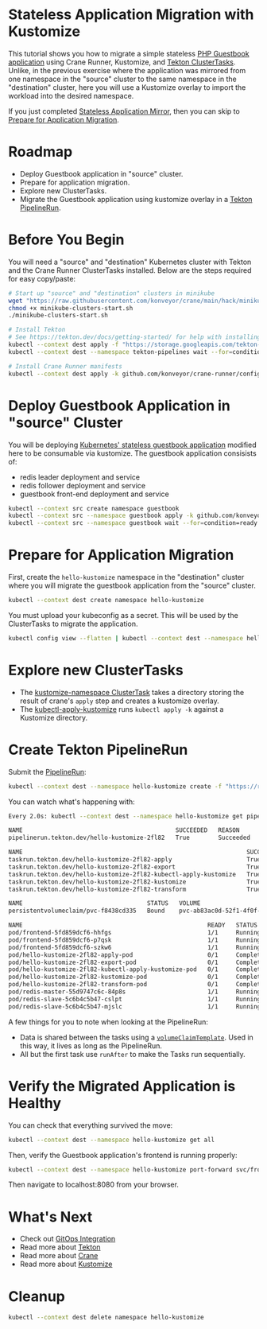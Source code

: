 Stateless Application Migration with Kustomize
==============================================

This tutorial shows you how to migrate a simple stateless
[PHP Guestbook application](https://kubernetes.io/docs/tutorials/stateless-application/guestbook/)
using Crane Runner, Kustomize, and
[Tekton ClusterTasks](https://tekton.dev/docs/pipelines/tasks/#task-vs-clustertask).
Unlike, in the previous exercise where the application was mirrored from one
namespace in the "source" cluster to the same namespace in the "destination"
cluster, here you will use a Kustomize overlay to import the workload into
the desired namespace.

If you just completed [Stateless Application Mirror](../stateless-app-mirror/),
then you can skip to
[Prepare for Application Migration](#prepare-for-application-migration).

# Roadmap

* Deploy Guestbook application in "source" cluster.
* Prepare for application migration.
* Explore new ClusterTasks.
* Migrate the Guestbook application using kustomize overlay in a
    [Tekton PipelineRun](https://tekton.dev/docs/pipelines/pipelineruns/).

# Before You Begin

You will need a "source" and "destination" Kubernetes cluster with Tekton and
the Crane Runner ClusterTasks installed. Below are the steps required for easy
copy/paste:

```bash
# Start up "source" and "destination" clusters in minikube
wget "https://raw.githubusercontent.com/konveyor/crane/main/hack/minikube-clusters-start.sh"
chmod +x minikube-clusters-start.sh
./minikube-clusters-start.sh

# Install Tekton
# See https://tekton.dev/docs/getting-started/ for help with installing Tekton
kubectl --context dest apply -f "https://storage.googleapis.com/tekton-releases/pipeline/latest/release.yaml"
kubectl --context dest --namespace tekton-pipelines wait --for=condition=ready pod --selector=app.kubernetes.io/component=controller --timeout=180s

# Install Crane Runner manifests
kubectl --context dest apply -k github.com/konveyor/crane-runner/config/default
```

# Deploy Guestbook Application in "source" Cluster

You will be deploying
[Kubernetes' stateless guestbook application](https://kubernetes.io/docs/tutorials/stateless-application/guestbook/)
modified here to be consumable via kustomize.
The guestbook application consisists of:

* redis leader deployment and service
* redis follower deployment and service
* guestbook front-end deployment and service


```bash
kubectl --context src create namespace guestbook
kubectl --context src --namespace guestbook apply -k github.com/konveyor/crane-runner/examples/resources/guestbook
kubectl --context src --namespace guestbook wait --for=condition=ready pod --selector=app=guestbook --timeout=180s
```

# Prepare for Application Migration

First, create the `hello-kustomize` namespace in the "destination" cluster
where you will migrate the guestbook application from the "source" cluster.

```bash
kubectl --context dest create namespace hello-kustomize
```

You must upload your kubeconfig as a secret. This will be used by the
ClusterTasks to migrate the application.

```bash
kubectl config view --flatten | kubectl --context dest --namespace hello-kustomize create secret generic kubeconfig --from-file=config=/dev/stdin
```

# Explore new ClusterTasks

* The [kustomize-namespace ClusterTask](/config/clustertasks/kustomize-namespace.yaml)
    takes a directory storing the result of crane's `apply` step and creates a
    kustomize overlay.
* The [kubectl-apply-kustomize](/config/clustertasks/kubectl-apply-kustomize.yaml)
    runs `kubectl apply -k` against a Kustomize directory.

# Create Tekton PipelineRun

Submit the [PipelineRun](/examples/stateless-app-migration-with-kustomize/pipelinerun.yaml):

```bash
kubectl --context dest --namespace hello-kustomize create -f "https://raw.githubusercontent.com/konveyor/crane-runner/main/examples/stateless-app-migration-with-kustomize/pipelinerun.yaml"
```

You can watch what's happening with:

```bash
Every 2.0s: kubectl --context dest --namespace hello-kustomize get pipelineruns,taskruns,pvc,pods

NAME                                           SUCCEEDED   REASON      STARTTIME   COMPLETIONTIME
pipelinerun.tekton.dev/hello-kustomize-2fl82   True        Succeeded   107s        54s

NAME                                                               SUCCEEDED   REASON      STARTTIME   COMPLETIONTIME
taskrun.tekton.dev/hello-kustomize-2fl82-apply                     True        Succeeded   77s         71s
taskrun.tekton.dev/hello-kustomize-2fl82-export                    True        Succeeded   107s        84s
taskrun.tekton.dev/hello-kustomize-2fl82-kubectl-apply-kustomize   True        Succeeded   64s         54s
taskrun.tekton.dev/hello-kustomize-2fl82-kustomize                 True        Succeeded   71s         65s
taskrun.tekton.dev/hello-kustomize-2fl82-transform                 True        Succeeded   84s         77s

NAME                                   STATUS   VOLUME                                     CAPACITY   ACCESS MODES   STORAGECLASS   AGE
persistentvolumeclaim/pvc-f8438cd335   Bound    pvc-ab83ac0d-52f1-4f0f-b244-77bf34bcdedb   10Mi       RWO            standard       107s

NAME                                                    READY   STATUS      RESTARTS   AGE
pod/frontend-5fd859dcf6-hhfgs                           1/1     Running     0          57s
pod/frontend-5fd859dcf6-p7qsk                           1/1     Running     0          57s
pod/frontend-5fd859dcf6-szkw6                           1/1     Running     0          57s
pod/hello-kustomize-2fl82-apply-pod                     0/1     Completed   0          77s
pod/hello-kustomize-2fl82-export-pod                    0/1     Completed   0          107s
pod/hello-kustomize-2fl82-kubectl-apply-kustomize-pod   0/1     Completed   0          64s
pod/hello-kustomize-2fl82-kustomize-pod                 0/1     Completed   0          71s
pod/hello-kustomize-2fl82-transform-pod                 0/1     Completed   0          84s
pod/redis-master-55d9747c6c-84p8s                       1/1     Running     0          57s
pod/redis-slave-5c6b4c5b47-cslpt                        1/1     Running     0          57s
pod/redis-slave-5c6b4c5b47-mjslc                        1/1     Running     0          57s
```

A few things for you to note when looking at the PipelineRun:

* Data is shared between the tasks using a
    [`volumeClaimTemplate`](https://tekton.dev/docs/pipelines/workspaces/#volumeclaimtemplate).
    Used in this way, it lives as long as the PipelineRun.
* All but the first task use `runAfter` to make the Tasks run sequentially.

# Verify the Migrated Application is Healthy

You can check that everything survived the move:

```bash
kubectl --context dest --namespace hello-kustomize get all
```

Then, verify the Guestbook application's frontend is running properly:

```bash
kubectl --context dest --namespace hello-kustomize port-forward svc/frontend 8080:80
```

Then navigate to localhost:8080 from your browser.

# What's Next

* Check out [GitOps Integration](../gitops-integration/README.md)
* Read more about [Tekton](https://tekton.dev/docs/getting-started/)
* Read more about [Crane](https://github.com/konveyor/crane)
* Read more about [Kustomize](https://kustomize.io)

# Cleanup

```bash
kubectl --context dest delete namespace hello-kustomize
```
